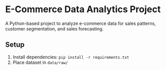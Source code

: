 # E-Commerce Data Analytics Project
A Python-based project to analyze e-commerce data for sales patterns, customer segmentation, and sales forecasting.

## Setup
1. Install dependencies: `pip install -r requirements.txt`
2. Place dataset in `data/raw/`